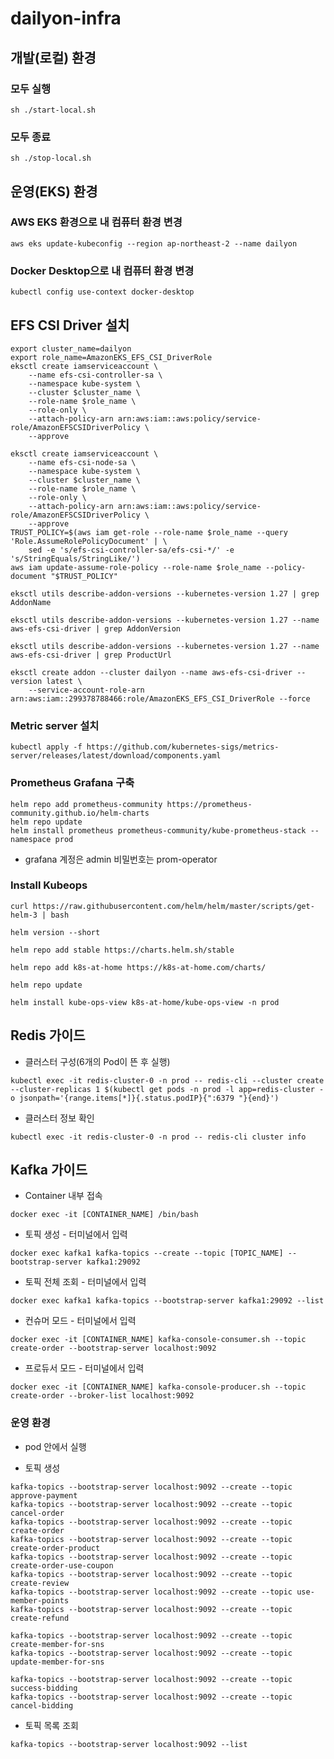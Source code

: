 # dailyon-infra

## 개발(로컬) 환경

### 모두 실행

```shell
sh ./start-local.sh
```

### 모두 종료

```shell
sh ./stop-local.sh
```

## 운영(EKS) 환경

### AWS EKS 환경으로 내 컴퓨터 환경 변경

```shell
aws eks update-kubeconfig --region ap-northeast-2 --name dailyon
```

### Docker Desktop으로 내 컴퓨터 환경 변경

```shell
kubectl config use-context docker-desktop
```

## EFS CSI Driver 설치

```shell
export cluster_name=dailyon
export role_name=AmazonEKS_EFS_CSI_DriverRole
eksctl create iamserviceaccount \
    --name efs-csi-controller-sa \
    --namespace kube-system \
    --cluster $cluster_name \
    --role-name $role_name \
    --role-only \
    --attach-policy-arn arn:aws:iam::aws:policy/service-role/AmazonEFSCSIDriverPolicy \
    --approve

eksctl create iamserviceaccount \
    --name efs-csi-node-sa \
    --namespace kube-system \
    --cluster $cluster_name \
    --role-name $role_name \
    --role-only \
    --attach-policy-arn arn:aws:iam::aws:policy/service-role/AmazonEFSCSIDriverPolicy \
    --approve
TRUST_POLICY=$(aws iam get-role --role-name $role_name --query 'Role.AssumeRolePolicyDocument' | \
    sed -e 's/efs-csi-controller-sa/efs-csi-*/' -e 's/StringEquals/StringLike/')
aws iam update-assume-role-policy --role-name $role_name --policy-document "$TRUST_POLICY"

eksctl utils describe-addon-versions --kubernetes-version 1.27 | grep AddonName

eksctl utils describe-addon-versions --kubernetes-version 1.27 --name aws-efs-csi-driver | grep AddonVersion

eksctl utils describe-addon-versions --kubernetes-version 1.27 --name aws-efs-csi-driver | grep ProductUrl

eksctl create addon --cluster dailyon --name aws-efs-csi-driver --version latest \
    --service-account-role-arn arn:aws:iam::299378788466:role/AmazonEKS_EFS_CSI_DriverRole --force
```

### Metric server 설치

```shell
kubectl apply -f https://github.com/kubernetes-sigs/metrics-server/releases/latest/download/components.yaml
```

### Prometheus Grafana 구축

```shell
helm repo add prometheus-community https://prometheus-community.github.io/helm-charts
helm repo update
helm install prometheus prometheus-community/kube-prometheus-stack --namespace prod
```

- grafana 계정은 admin 비밀번호는 prom-operator

### Install Kubeops

```shell
curl https://raw.githubusercontent.com/helm/helm/master/scripts/get-helm-3 | bash

helm version --short

helm repo add stable https://charts.helm.sh/stable

helm repo add k8s-at-home https://k8s-at-home.com/charts/

helm repo update

helm install kube-ops-view k8s-at-home/kube-ops-view -n prod

```

## Redis 가이드

- 클러스터 구성(6개의 Pod이 뜬 후 실행)

```shell
kubectl exec -it redis-cluster-0 -n prod -- redis-cli --cluster create --cluster-replicas 1 $(kubectl get pods -n prod -l app=redis-cluster -o jsonpath='{range.items[*]}{.status.podIP}{":6379 "}{end}')
```

- 클러스터 정보 확인

```shell
kubectl exec -it redis-cluster-0 -n prod -- redis-cli cluster info
```

## Kafka 가이드


- Container 내부 접속

```shell
docker exec -it [CONTAINER_NAME] /bin/bash
```

- 토픽 생성 - 터미널에서 입력

```shell
docker exec kafka1 kafka-topics --create --topic [TOPIC_NAME] --bootstrap-server kafka1:29092
```

- 토픽 전체 조회 - 터미널에서 입력

```shell
docker exec kafka1 kafka-topics --bootstrap-server kafka1:29092 --list
```

- 컨슈머 모드 - 터미널에서 입력

```shell
docker exec -it [CONTAINER_NAME] kafka-console-consumer.sh --topic create-order --bootstrap-server localhost:9092
```

- 프로듀서 모드 - 터미널에서 입력

```shell
docker exec -it [CONTAINER_NAME] kafka-console-producer.sh --topic create-order --broker-list localhost:9092
```

### 운영 환경

* pod 안에서 실행

* 토픽 생성

```shell
kafka-topics --bootstrap-server localhost:9092 --create --topic approve-payment
kafka-topics --bootstrap-server localhost:9092 --create --topic cancel-order
kafka-topics --bootstrap-server localhost:9092 --create --topic create-order
kafka-topics --bootstrap-server localhost:9092 --create --topic create-order-product
kafka-topics --bootstrap-server localhost:9092 --create --topic create-order-use-coupon
kafka-topics --bootstrap-server localhost:9092 --create --topic create-review
kafka-topics --bootstrap-server localhost:9092 --create --topic use-member-points
kafka-topics --bootstrap-server localhost:9092 --create --topic create-refund

kafka-topics --bootstrap-server localhost:9092 --create --topic create-member-for-sns
kafka-topics --bootstrap-server localhost:9092 --create --topic update-member-for-sns

kafka-topics --bootstrap-server localhost:9092 --create --topic success-bidding
kafka-topics --bootstrap-server localhost:9092 --create --topic cancel-bidding
```

* 토픽 목록 조회

```shell
kafka-topics --bootstrap-server localhost:9092 --list
```